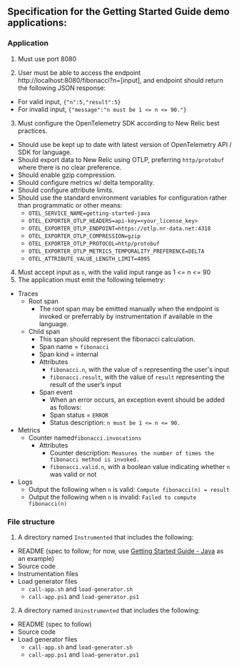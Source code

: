 ## Specification for the Getting Started Guide demo applications:

### Application
1. Must use port 8080

2. User must be able to access the endpoint http://localhost:8080/fibonacci?n=[input], and endpoint should return the following JSON response:
  * For valid input, `{"n":5,"result":5}`
  * For invalid input, `{"message":"n must be 1 <= n <= 90."}`

3. Must configure the OpenTelemetry SDK according to New Relic best practices.
  * Should use be kept up to date with latest version of OpenTelemetry API / SDK for language. 
  * Should export data to New Relic using OTLP, preferring `http/protobuf` where there is no clear preference.
  * Should enable gzip compression.
  * Should configure metrics w/ delta temporality.
  * Should configure attribute limits.
  * Should use the standard environment variables for configuration rather than programmatic or other means:
    * `OTEL_SERVICE_NAME=getting-started-java`
    * `OTEL_EXPORTER_OTLP_HEADERS=api-key=<your_license_key>`
    * `OTEL_EXPORTER_OTLP_ENDPOINT=https://otlp.nr-data.net:4318`
    * `OTEL_EXPORTER_OTLP_COMPRESSION=gzip`
    * `OTEL_EXPORTER_OTLP_PROTOCOL=http/protobuf`
    * `OTEL_EXPORTER_OTLP_METRICS_TEMPORALITY_PREFERENCE=DELTA`
    * `OTEL_ATTRIBUTE_VALUE_LENGTH_LIMIT=4095`

4. Must accept input as `n`, with the valid input range as 1 <= n <= 90
5. The application must emit the following telemetry:
  * Traces
    * Root span
      * The root span may be emitted manually when the endpoint is invoked or preferrably by instrumentation if available in the language.
    * Child span
      * This span should represent the fibonacci calculation.
      * Span name = `fibonacci`
      * Span kind = internal
      * Attributes
        * `fibonacci.n`, with the value of `n` representing the user's input
        * `fibonacci.result`, with the value of `result` representing the result of the user’s input
      * Span event
        * When an error occurs, an exception event should be added as follows:
        * Span status = `ERROR`
        * Status description: `n must be 1 <= n <= 90.` 
  * Metrics
    * Counter named`fibonacci.invocations` 
        * Attributes
          * Counter description: `Measures the number of times the fibonacci method is invoked.`
          * `fibonacci.valid.n`, with a boolean value indicating whether `n` was valid or not
  * Logs
    * Output the following when `n` is valid: `Compute fibonacci(n) = result`
    * Output the following when `n` is invalid: `Failed to compute fibonacci(n)`

### File structure
1. A directory named `Instrumented` that includes the following:
  * README (spec to follow; for now, use [Getting Started Guide - Java](https://github.com/newrelic/newrelic-opentelemetry-examples/blob/main/getting-started-guides/java/instrumented/README.md) as an example)
  * Source code
  * Instrumentation files
  * Load generator files
    * `call-app.sh` and `load-generator.sh`
    * `call-app.ps1` and `load-generator.ps1` 
2. A directory named `Uninstrumented` that includes the following:
  * README (spec to follow)
  * Source code
  * Load generator files
    * `call-app.sh` and `load-generator.sh`
    * `call-app.ps1` and `load-generator.ps1` 